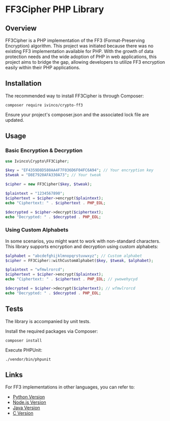 # FF3Cipher PHP Library

## Overview

FF3Cipher is a PHP implementation of the FF3 (Format-Preserving Encryption) algorithm.
This project was initiated because there was no existing FF3 implementation available
for PHP. With the growth of data protection needs and the wide adoption of PHP in web
applications, this project aims to bridge the gap, allowing developers to utilize FF3
encryption easily within their PHP applications.

## Installation

The recommended way to install FF3Cipher is through Composer:

```shell
composer require ivinco/crypto-ff3
```

Ensure your project's composer.json and the associated lock file are updated.

## Usage

### Basic Encryption & Decryption

```php
use Ivinco\Crypto\FF3Cipher;

$key = "EF4359D8D580AA4F7F036D6F04FC6A94"; // Your encryption key
$tweak = "D8E7920AFA330A73"; // Your tweak

$cipher = new FF3Cipher($key, $tweak);

$plaintext = "1234567890";
$ciphertext = $cipher->encrypt($plaintext);
echo "Ciphertext: " . $ciphertext . PHP_EOL;

$decrypted = $cipher->decrypt($ciphertext);
echo "Decrypted: " . $decrypted . PHP_EOL;
```

### Using Custom Alphabets

In some scenarios, you might want to work with non-standard characters.
This library supports encryption and decryption using custom alphabets:

```php
$alphabet = "abcdefghijklmnopqrstuvwxyz"; // Custom alphabet
$cipher = FF3Cipher::withCustomAlphabet($key, $tweak, $alphabet);

$plaintext = "wfmwlrorcd";
$ciphertext = $cipher->encrypt($plaintext);
echo "Ciphertext: " . $ciphertext . PHP_EOL; // ywowehycyd

$decrypted = $cipher->decrypt($ciphertext); // wfmwlrorcd
echo "Decrypted: " . $decrypted . PHP_EOL;
```

## Tests

The library is accompanied by unit tests.

Install the required packages via Composer:

```shell
composer install
```

Execute PHPUnit:

```shell
./vendor/bin/phpunit
```

## Links

For FF3 implementations in other languages, you can refer to:

* [Python Version](https://github.com/mysto/python-fpe)
* [Node.js Version](https://github.com/mysto/node-fpe)
* [Java Version](https://github.com/mysto/java-fpe)
* [C Version](https://github.com/mysto/clang-fpe)
